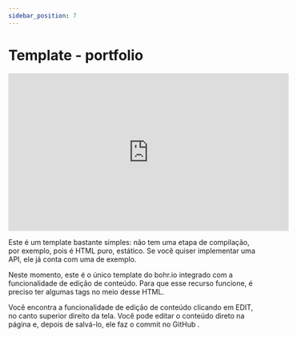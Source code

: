 ```yaml
---
sidebar_position: 7
---
```


# Template - portfolio

<div style={{textAlign: 'center'}}><iframe width="560" height="315" src="https://www.youtube.com/embed/Y14gKEz8K6E" title="YouTube video player" frameborder="0" allow="accelerometer; autoplay; clipboard-write; encrypted-media; gyroscope; picture-in-picture" allowfullscreen></iframe></div>

Este é um template bastante simples: não tem uma etapa de compilação, por exemplo, pois é HTML puro, estático. Se você quiser implementar uma API, ele já conta com uma de exemplo.

Neste momento, este é o único template do bohr.io integrado com a funcionalidade de edição de conteúdo. Para que esse recurso funcione, é preciso ter algumas tags no meio desse HTML.

Você encontra a funcionalidade de edição de conteúdo clicando em EDIT, no canto superior direito da tela. Você pode editar o conteúdo direto na página e, depois de salvá-lo, ele faz o commit no GitHub .
